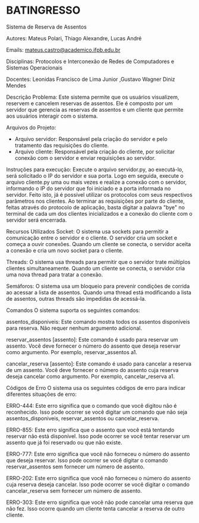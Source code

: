 # BATINGRESSO
Sistema de Reserva de Assentos

Autores: Mateus Polari, Thiago Alexandre, Lucas André

Emails: mateus.castro@academico.ifpb.edu.br

Disciplinas: Protocolos e Interconexão de Redes de Computadores e Sistemas Operacionais

Docentes: Leonidas Francisco de Lima Junior ,Gustavo Wagner Diniz Mendes

Descrição Problema:  Este sistema permite que os usuários visualizem, reservem e cancelem reservas de assentos. Ele é composto por um servidor que gerencia as reservas de assentos e um cliente que permite aos usuários interagir com o sistema.

Arquivos do Projeto: 
- Arquivo servidor: Responsável pela criação do servidor e pelo tratamento das requisições do cliente.
- Arquivo cliente: Responsável pela criação do cliente, por solicitar conexão com o servidor e enviar requisições ao servidor.

Instruções para execução: Execute o arquivo servidor.py, ao executá-lo, será solicitado o IP do servidor e sua porta. Logo em seguida, execute o arquivo cliente.py uma ou mais vezes e realize a conexão com o servidor, informando o IP do servidor que foi iniciado e a porta informada no servidor. Feito isto, já é possível utilizar os protocolos com seus respectivos parâmetros nos clientes. Ao terminar as requisições por parte do cliente, feitas através do protocolo de aplicação, basta digitar a palavra "bye" no terminal de cada um dos clientes inicializados e a conexão do cliente com o servidor será encerrada.

Recursos Utilizados Socket: O sistema usa sockets para permitir a comunicação entre o servidor e o cliente. O servidor cria um socket e começa a ouvir conexões. Quando um cliente se conecta, o servidor aceita a conexão e cria um novo socket para o cliente.

Threads: O sistema usa threads para permitir que o servidor trate múltiplos clientes simultaneamente. Quando um cliente se conecta, o servidor cria uma nova thread para tratar a conexão.

Semáforos: O sistema usa um bloqueio para prevenir condições de corrida ao acessar a lista de assentos. Quando uma thread está modificando a lista de assentos, outras threads são impedidas de acessá-la.

Comandos O sistema suporta os seguintes comandos:

assentos_disponiveis: Este comando mostra todos os assentos disponíveis para reserva. Não requer nenhum argumento adicional.

reservar_assentos [assento]: Este comando é usado para reservar um assento. Você deve fornecer o número do assento que deseja reservar como argumento. Por exemplo, reservar_assentos a1.

cancelar_reserva [assento]: Este comando é usado para cancelar a reserva de um assento. Você deve fornecer o número do assento cuja reserva deseja cancelar como argumento. Por exemplo, cancelar_reserva a1.

Códigos de Erro O sistema usa os seguintes códigos de erro para indicar diferentes situações de erro:

ERRO-444: Este erro significa que o comando que você digitou não é reconhecido. Isso pode ocorrer se você digitar um comando que não seja assentos_disponiveis, reservar_assentos ou cancelar_reserva.

ERRO-855: Este erro significa que o assento que você está tentando reservar não está disponível. Isso pode ocorrer se você tentar reservar um assento que já foi reservado ou que não existe.

ERRO-777: Este erro significa que você não forneceu o número do assento que deseja reservar. Isso pode ocorrer se você digitar o comando reservar_assentos sem fornecer um número de assento.

ERRO-202: Este erro significa que você não forneceu o número do assento cuja reserva deseja cancelar. Isso pode ocorrer se você digitar o comando cancelar_reserva sem fornecer um número de assento.

ERRO-303: Este erro significa que você não pode cancelar uma reserva que não fez. Isso ocorre quando um cliente tenta cancelar a reserva de outro cliente.
